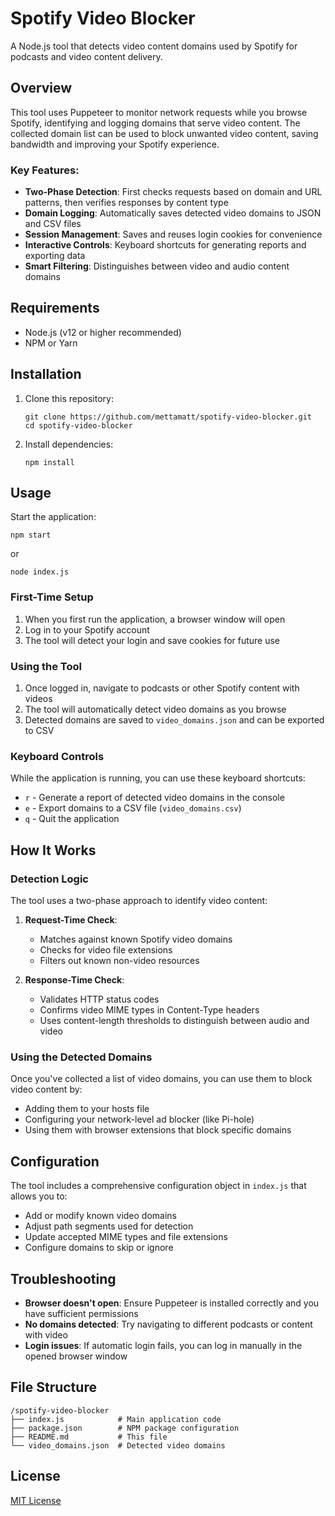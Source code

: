 # Spotify Video Blocker

A Node.js tool that detects video content domains used by Spotify for podcasts and video content delivery.

## Overview

This tool uses Puppeteer to monitor network requests while you browse Spotify, identifying and logging domains that serve video content. The collected domain list can be used to block unwanted video content, saving bandwidth and improving your Spotify experience.

### Key Features:

- **Two-Phase Detection**: First checks requests based on domain and URL patterns, then verifies responses by content type
- **Domain Logging**: Automatically saves detected video domains to JSON and CSV files
- **Session Management**: Saves and reuses login cookies for convenience
- **Interactive Controls**: Keyboard shortcuts for generating reports and exporting data
- **Smart Filtering**: Distinguishes between video and audio content domains

## Requirements

- Node.js (v12 or higher recommended)
- NPM or Yarn

## Installation

1. Clone this repository:

   ```
   git clone https://github.com/mettamatt/spotify-video-blocker.git
   cd spotify-video-blocker
   ```

2. Install dependencies:
   ```
   npm install
   ```

## Usage

Start the application:

```
npm start
```

or

```
node index.js
```

### First-Time Setup

1. When you first run the application, a browser window will open
2. Log in to your Spotify account
3. The tool will detect your login and save cookies for future use

### Using the Tool

1. Once logged in, navigate to podcasts or other Spotify content with videos
2. The tool will automatically detect video domains as you browse
3. Detected domains are saved to `video_domains.json` and can be exported to CSV

### Keyboard Controls

While the application is running, you can use these keyboard shortcuts:

- `r` - Generate a report of detected video domains in the console
- `e` - Export domains to a CSV file (`video_domains.csv`)
- `q` - Quit the application

## How It Works

### Detection Logic

The tool uses a two-phase approach to identify video content:

1. **Request-Time Check**:

   - Matches against known Spotify video domains
   - Checks for video file extensions
   - Filters out known non-video resources

2. **Response-Time Check**:
   - Validates HTTP status codes
   - Confirms video MIME types in Content-Type headers
   - Uses content-length thresholds to distinguish between audio and video

### Using the Detected Domains

Once you've collected a list of video domains, you can use them to block video content by:

- Adding them to your hosts file
- Configuring your network-level ad blocker (like Pi-hole)
- Using them with browser extensions that block specific domains

## Configuration

The tool includes a comprehensive configuration object in `index.js` that allows you to:

- Add or modify known video domains
- Adjust path segments used for detection
- Update accepted MIME types and file extensions
- Configure domains to skip or ignore

## Troubleshooting

- **Browser doesn't open**: Ensure Puppeteer is installed correctly and you have sufficient permissions
- **No domains detected**: Try navigating to different podcasts or content with video
- **Login issues**: If automatic login fails, you can log in manually in the opened browser window

## File Structure

```
/spotify-video-blocker
├── index.js            # Main application code
├── package.json        # NPM package configuration
├── README.md           # This file
└── video_domains.json  # Detected video domains
```

## License

[MIT License](LICENSE)
